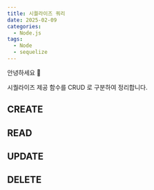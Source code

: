 ```yaml
---
title: 시퀄라이즈 쿼리
date: 2025-02-09
categories:
  - Node.js
tags:
  - Node
  - sequelize
---
```

안녕하세요 🐸  

시퀄라이즈 제공 함수를 CRUD 로 구분하여 정리합니다.  

## CREATE



## READ

## UPDATE

## DELETE